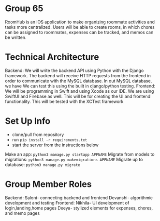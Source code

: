 # Group 65

RoomHub is an iOS application to make organizing roommate activities and tasks more centralized. Users will be able to create rooms, in which chores can be assigned
to roommates, expenses can be tracked, and memos can be written. 

# Technical Architecture
Backend: We will write the backend API using Python with the Django framework. The backend will receive HTTP requests from the frontend in order to communicate with the MySQL database. In out MySQL database, we have We can test this using the built in django/python testing.
Frontend: We will be programming in Swift and using Xcode as our IDE. We are using SwiftUI and Firebase as well. This will be for creating the UI and frontend functionality. This will be tested with the XCTest framework 


# Set Up Info
- clone/pull from repository
- run `pip install -r requirements.txt`
- start the server from the instructions below

Make an app: `python3 manage.py startapp APPNAME`
Migrate from models to migrations: `python3 manage.py makemigrations APPNAME`
Migrate up to database: `python3 manage.py migrate`

# Group Member Roles
Backend: 
  Saloni- connecting backend and frontend
  Devanshi- algorithmic development and testing
Frontend: 
  Nikhila- UI development of login,landing,home pages
  Deeya- stylized elements for expenses, chores, and memo pages

